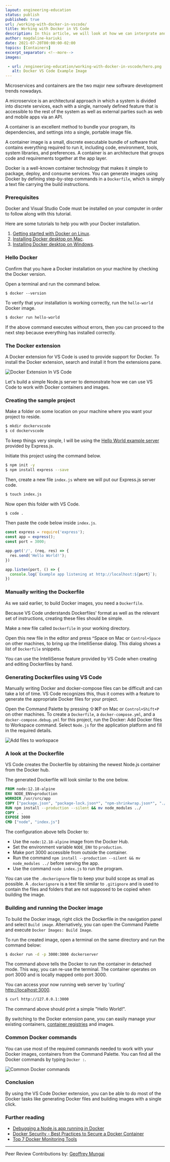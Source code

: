 ```yaml
---
layout: engineering-education
status: publish
published: true
url: /working-with-docker-in-vscode/
title: Working with Docker in VS Code
description: In this article, we will look at how we can intergrate and work with Docker containers and images in VS Code. We will use dockerize a simple Express.js server to show how we can work with Docker in VS Code.
author: magdaline-kariuki
date: 2021-07-20T00:00:00-02:00
topics: [Containers]
excerpt_separator: <!--more-->
images:

 - url: /engineering-education/working-with-docker-in-vscode/hero.png
   alt: Docker VS Code Example Image
---
```

Microservices and containers are the two major new software development trends nowadays.

A microservice is an architectural approach in which a system is divided into discrete services, each with a single, narrowly defined feature that is accessible to the rest of the system as well as external parties such as web and mobile apps via an API.
<!--more-->
A container is an excellent method to bundle your program, its dependencies, and settings into a single, portable image file.

A container image is a small, discrete executable bundle of software that contains everything required to run it, including code, environment, tools, system libraries, and preferences. A container is an architecture that groups code and requirements together at the app layer.

Docker is a well-known container technology that makes it simple to package, deploy, and consume services. You can generate images using Docker by defining step-by-step commands in a `Dockerfile`, which is simply a text file carrying the build instructions.

### Prerequisites
Docker and Visual Studio Code must be installed on your computer in order to follow along with this tutorial.

Here are some tutorials to help you with your Docker installation.

1. [Getting started with Docker on Linux](/engineering-education/getting-started-with-docker/).
2. [Installing Docker desktop on Mac](https://docs.docker.com/docker-for-mac/install/).
3. [Installing Docker desktop on Windows](https://docs.docker.com/docker-for-windows/install/).

### Hello Docker
Confirm that you have a Docker installation on your machine by checking the Docker version.

Open a terminal and run the command below.

```docker
$ docker --version
```

To verify that your installation is working correctly, run the `hello-world` Docker image.

```bash
$ docker run hello-world
```

If the above command executes without errors, then you can proceed to the next step because everything has installed correctly.

### The Docker extension
A Docker extension for VS Code is used to provide support for Docker. To install the Docker extension, search and install it from the extensions pane.

![Docker Extension In VS Code](/engineering-education/working-with-docker-in-vscode/docker-extension.png)

Let's build a simple Node.js server to demonstrate how we can use VS Code to work with Docker containers and images.

### Creating the sample project
Make a folder on some location on your machine where you want your project to reside.

```bash
$ mkdir dockervscode
$ cd dockervscode
```

To keep things very simple, I will be using the [Hello World example server](https://expressjs.com/en/starter/hello-world.html) provided by Express.js.

Initiate this project using the command below.

```bash
$ npm init -y
$ npm install express --save
```

Then, create a new file `index.js` where we will put our Express.js server code.

```bash
$ touch index.js
```

Now open this folder with VS Code.

```bash
$ code .
```

Then paste the code below inside `index.js`.

```javascript
const express = require('express');
const app = express();
const port = 3000;

app.get('/', (req, res) => {
  res.send('Hello World!');
})

app.listen(port, () => {
  console.log(`Example app listening at http://localhost:${port}`);
})
```

### Manually writing the Dockerfile
As we said earlier, to build Docker images, you need a `Dockerfile`.

Because VS Code understands Dockerfiles' format as well as the relevant set of instructions, creating these files should be simple.

Make a new file called `Dockerfile` in your working directory.

Open this new file in the editor and press ^Space on Mac or `Control+Space` on other machines, to bring up the IntelliSense dialog. This dialog shows a list of `Dockerfile` snippets.

You can use the IntelliSense feature provided by VS Code when creating and editing Dockerfiles by hand.

### Generating Dockerfiles using VS Code
Manually writing Docker and docker-compose files can be difficult and can take a lot of time. VS Code recognizes this, thus it comes with a feature to generate the appropriate Docker files for your project.

Open the Command Palette by pressing ⇧⌘P on Mac or `Control+Shift+P` on other machines. To create a `Dockerfile`, a `docker-compose.yml`, and a `docker-compose.debug.yml` for this project, run the Docker: Add Docker files to Workspace command. Select `Node.js` for the application platform and fill in the required details.

![Add files to workspace](/engineering-education/working-with-docker-in-vscode/docker-add-files.png)

### A look at the Dockerfile
VS Code creates the Dockerfile by obtaining the newest Node.js container from the Docker hub.

The generated Dockerfile will look similar to the one below.

```dockerfile
FROM node:12.18-alpine
ENV NODE_ENV=production
WORKDIR /usr/src/app
COPY ["package.json", "package-lock.json*", "npm-shrinkwrap.json*", "./"]
RUN npm install --production --silent && mv node_modules ../
COPY . .
EXPOSE 3000
CMD ["node", "index.js"]
```

The configuration above tells Docker to:

- Use the `node:12.18-alpine` image from the Docker Hub.
- Set the environment variable `NODE_ENV` to `production`.
- Make port 3000 accessible from outside the container.
- Run the command `npm install --production --silent && mv node_modules ../` before serving the app.
- Use the command `node index.js` to run the program.

You can use the `.dockerignore` file to keep your build scope as small as possible. A `.dockerignore` is a text file similar to `.gitignore` and is used to contain the files and folders that are not supposed to be copied when building the image.

### Building and running the Docker image
To build the Docker image, right click the Dockerfile in the navigation panel and select `Build image`. Alternatively, you can open the Command Palette and execute `Docker Images: Build Image`.

To run the created image, open a terminal on the same directory and run the command below:

```bash
$ docker run -d -p 3000:3000 dockerserver
```

The command above tells the Docker to run the container in detached mode. This way, you can re-use the terminal. The container operates on port 3000 and is locally mapped onto port 3000.

You can access your now running web server by 'curling' <http://localhost:3000>.

```bash
$ curl http://127.0.0.1:3000
```

The command above should print a simple "Hello World!".

By switching to the Docker extension pane, you can easily manage your existing containers, [container registries](https://code.visualstudio.com/docs/containers/quickstart-container-registries) and images.

### Common Docker commands
You can use most of the required commands needed to work with your Docker images, containers from the Command Palette. You can find all the Docker commands by typing `Docker :`.

![Common Docker commands](/engineering-education/working-with-docker-in-vscode/docker-commands.png)

### Conclusion
By using the VS Code Docker extension, you can be able to do most of the Docker tasks like generating Docker files and building images with a single click. 

### Further reading
- [Debugging a Node.js app running in Docker](/engineering-education/debug-node-docker/)
- [Docker Security - Best Practices to Secure a Docker Container](/engineering-education/best-practices-to-secure-a-docker-container/)
- [Top 7 Docker Monitoring Tools](/engineering-education/top-7-docker-container-monitoring-tools/)

---
Peer Review Contributions by: [Geoffrey Mungai](/engineering-education/authors/geoffrey-mungai/)
